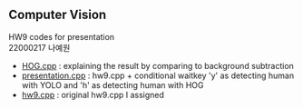 ## Computer Vision
HW9 codes for presentation<br>
22000217 나예원<br>
* <a href="HOG.cpp">HOG.cpp</a> : explaining the result by comparing to background subtraction<br>
* <a href="presentation.cpp">presentation.cpp</a> : hw9.cpp + conditional waitkey 'y' as detecting human with YOLO and 'h' as detecting human with HOG<br>
* <a href="hw9.cpp">hw9.cpp</a> : original hw9.cpp I assigned
